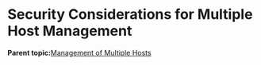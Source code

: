 <!--
SPDX-FileCopyrightText: 2023,2024 Oracle and/or its affiliates.
SPDX-License-Identifier: CC-BY-SA-4.0
-->
# Security Considerations for Multiple Host Management

**Parent topic:**[Management of Multiple Hosts](../topics/cockpit-manage_multiple_hosts.md)

